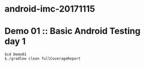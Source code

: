 # android-imc-20171115

# Demo 01 :: Basic Android Testing day 1

```
$cd Demo01
$./gradlew clean fullCoverageReport
```
